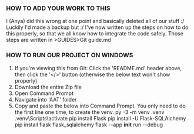 ### HOW TO ADD YOUR WORK TO THIS ###
I (Anya) did this wrong at one point and basically deleted all of our stuff :/ Luckily I'd made a backup but :/
I've now written up the steps on how to do this properly, so that we all know how to integrate the code safely.
Those steps are written in >GUIDES>Git guide.md


### HOW TO RUN OUR PROJECT ON WINDOWS ###
1. If you're viewing this from Git: Click the 'README.md' header above, then click the '</>' button (otherwise the below text won't show properly)
2. Download the entire Zip file
3. Open Command Prompt
4. Navigate into 'AAT' folder
5. Copy and paste the below into Command Prompt. You only need to do the first line one time, to create the venv.
    py -3 -m venv .venv
    .venv\Scripts\activate
    pip install Flask
    pip install -U Flask-SQLAlchemy
    pip install flask flask_sqlalchemy
    flask --app __init__ run --debug